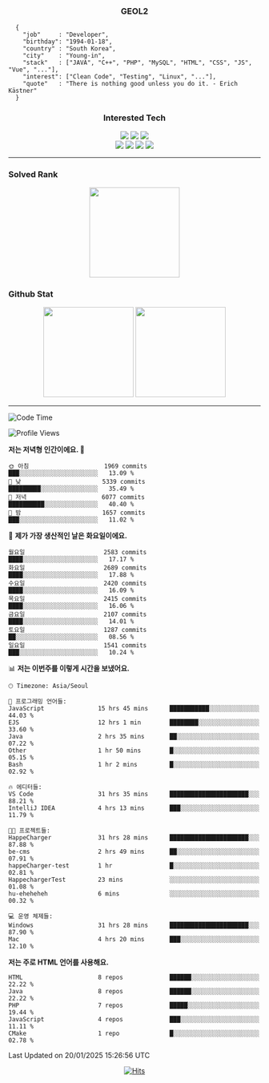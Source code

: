 <div align="center">

  ### GEOL2
</div>

```
  {
    "job"     : "Developer",
    "birthday": "1994-01-18",
    "country" : "South Korea",
    "city"    : "Young-in",
    "stack"   : ["JAVA", "C++", "PHP", "MySQL", "HTML", "CSS", "JS", "Vue", "..."],
    "interest": ["Clean Code", "Testing", "Linux", "..."], 
    "quote"   : "There is nothing good unless you do it. - Erich Kästner"
  }
  ```
  
<div align="center">
  
  ### Interested Tech
  
  <img src="https://img.shields.io/badge/Laravel-F05340?style=flat-square&logo=Laravel&logoColor=white">
  <img src="https://img.shields.io/badge/SpringBoot-6DB33F?style=flat-square&logo=SpringBoot&logoColor=white">
  <img src="https://img.shields.io/badge/Express-000000?style=flat-square&logo=Express&logoColor=white">
  <br>
  <img src="https://img.shields.io/badge/Three.js-000000?style=flat-square&logo=Three.js&logoColor=white">
  <img src="https://img.shields.io/badge/JavaScript-F7DF1E?style=flat-square&logo=JavaScript&logoColor=black">
  <img src="https://img.shields.io/badge/TypeScript-007acc?style=flat-square&logo=TypeScript&logoColor=black">
  <img src="https://img.shields.io/badge/MySQL-4479A1?style=flat-square&logo=mysql&logoColor=white"><br>

</div>

------------

  ### Solved Rank
  
  <div align="center">
    <img height="180em" src="https://mazassumnida.wtf/api/v2/generate_badge?boj=geol2">
  </div>
  
  ### Github Stat 
  <div align="center">
    <img height="180em" src="https://github-readme-stats-git-masterrstaa-rickstaa.vercel.app/api?username=geol2&show_icons=true&theme=dark">
    <img height="180em" src="https://github-readme-stats-git-masterrstaa-rickstaa.vercel.app/api/top-langs/?username=geol2&show_icons=true&hide=css,scss,html&layout=compact&theme=dark&count_private=true&langs_count=8">
  </div>
  
------------

<!--START_SECTION:waka-->
![Code Time](http://img.shields.io/badge/Code%20Time-3%2C833%20hrs%2044%20mins-blue)

![Profile Views](http://img.shields.io/badge/Profile%20Views-0-blue)

**저는 저녁형 인간이에요. 🦉** 

```text
🌞 아침                     1969 commits        ███░░░░░░░░░░░░░░░░░░░░░░   13.09 % 
🌆 낮　                     5339 commits        █████████░░░░░░░░░░░░░░░░   35.49 % 
🌃 저녁                     6077 commits        ██████████░░░░░░░░░░░░░░░   40.40 % 
🌙 밤　                     1657 commits        ███░░░░░░░░░░░░░░░░░░░░░░   11.02 % 
```
📅 **제가 가장 생산적인 날은 화요일이에요.** 

```text
월요일                      2583 commits        ████░░░░░░░░░░░░░░░░░░░░░   17.17 % 
화요일                      2689 commits        ████░░░░░░░░░░░░░░░░░░░░░   17.88 % 
수요일                      2420 commits        ████░░░░░░░░░░░░░░░░░░░░░   16.09 % 
목요일                      2415 commits        ████░░░░░░░░░░░░░░░░░░░░░   16.06 % 
금요일                      2107 commits        ████░░░░░░░░░░░░░░░░░░░░░   14.01 % 
토요일                      1287 commits        ██░░░░░░░░░░░░░░░░░░░░░░░   08.56 % 
일요일                      1541 commits        ███░░░░░░░░░░░░░░░░░░░░░░   10.24 % 
```


📊 **저는 이번주를 이렇게 시간을 보냈어요.** 

```text
🕑︎ Timezone: Asia/Seoul

💬 프로그래밍 언어들: 
JavaScript               15 hrs 45 mins      ███████████░░░░░░░░░░░░░░   44.03 % 
EJS                      12 hrs 1 min        ████████░░░░░░░░░░░░░░░░░   33.60 % 
Java                     2 hrs 35 mins       ██░░░░░░░░░░░░░░░░░░░░░░░   07.22 % 
Other                    1 hr 50 mins        █░░░░░░░░░░░░░░░░░░░░░░░░   05.15 % 
Bash                     1 hr 2 mins         █░░░░░░░░░░░░░░░░░░░░░░░░   02.92 % 

🔥 에디터들: 
VS Code                  31 hrs 35 mins      ██████████████████████░░░   88.21 % 
IntelliJ IDEA            4 hrs 13 mins       ███░░░░░░░░░░░░░░░░░░░░░░   11.79 % 

🐱‍💻 프로젝트들: 
HappeCharger             31 hrs 28 mins      ██████████████████████░░░   87.88 % 
be-cms                   2 hrs 49 mins       ██░░░░░░░░░░░░░░░░░░░░░░░   07.91 % 
happeCharger-test        1 hr                █░░░░░░░░░░░░░░░░░░░░░░░░   02.81 % 
HappechargerTest         23 mins             ░░░░░░░░░░░░░░░░░░░░░░░░░   01.08 % 
hu-eheheheh              6 mins              ░░░░░░░░░░░░░░░░░░░░░░░░░   00.32 % 

💻 운영 체제들: 
Windows                  31 hrs 28 mins      ██████████████████████░░░   87.90 % 
Mac                      4 hrs 20 mins       ███░░░░░░░░░░░░░░░░░░░░░░   12.10 % 
```

**저는 주로 HTML 언어를 사용해요.** 

```text
HTML                     8 repos             ██████░░░░░░░░░░░░░░░░░░░   22.22 % 
Java                     8 repos             ██████░░░░░░░░░░░░░░░░░░░   22.22 % 
PHP                      7 repos             █████░░░░░░░░░░░░░░░░░░░░   19.44 % 
JavaScript               4 repos             ███░░░░░░░░░░░░░░░░░░░░░░   11.11 % 
CMake                    1 repo              █░░░░░░░░░░░░░░░░░░░░░░░░   02.78 % 
```




 Last Updated on 20/01/2025 15:26:56 UTC
<!--END_SECTION:waka-->

<div align="center">
  
  [![Hits](https://hits.seeyoufarm.com/api/count/incr/badge.svg?url=https%3A%2F%2Fgithub.com%2Fgeol2&count_bg=%2379C83D&title_bg=%23555555&icon=myspace.svg&icon_color=%23E7E7E7&title=hits&edge_flat=false)](https://hits.seeyoufarm.com)
  
</div>

<!--
**Geol2/Geol2** is a ✨ _special_ ✨ repository because its `README.md` (this file) appears on your GitHub profile.

Here are some ideas to get you started:
- 🔭 I’m currently working on ...
- 🌱 I’m currently learning ...
- 👯 I’m looking to collaborate on ...
- 🤔 I’m looking for help with ...
- 💬 Ask me about ...
- 📫 How to reach me: ...
- 😄 Pronouns: ...
- ⚡ Fun fact: ...
-->

